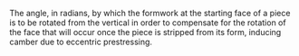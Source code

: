 ﻿The angle, in radians, by which the formwork at the starting face of a piece is to be rotated from the vertical in order to compensate for the rotation of the face that will occur once the piece is stripped from its form, inducing camber due to eccentric prestressing.